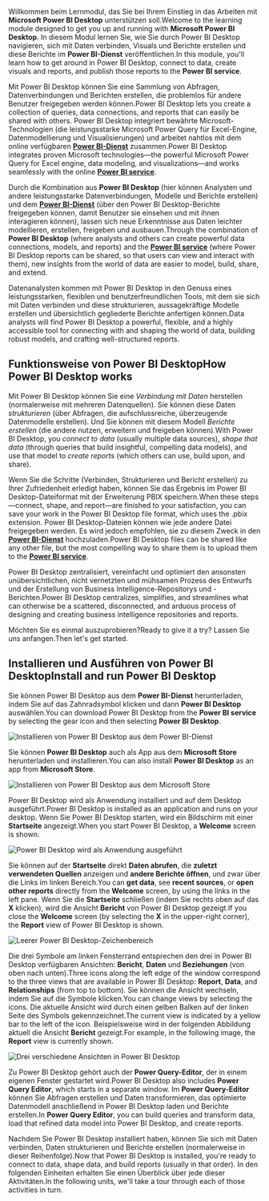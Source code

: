 <span data-ttu-id="f3287-101">Willkommen beim Lernmodul, das Sie bei Ihrem Einstieg in das Arbeiten mit **Microsoft Power BI Desktop** unterstützen soll.</span><span class="sxs-lookup"><span data-stu-id="f3287-101">Welcome to the learning module designed to get you up and running with **Microsoft Power BI Desktop**.</span></span> <span data-ttu-id="f3287-102">In diesem Modul lernen Sie, wie Sie durch Power BI Desktop navigieren, sich mit Daten verbinden, Visuals und Berichte erstellen und diese Berichte im **Power BI-Dienst** veröffentlichen.</span><span class="sxs-lookup"><span data-stu-id="f3287-102">In this module, you'll learn how to get around in Power BI Desktop, connect to data, create visuals and reports, and publish those reports to the **Power BI service**.</span></span>

<span data-ttu-id="f3287-103">Mit Power BI Desktop können Sie eine Sammlung von Abfragen, Datenverbindungen und Berichten erstellen, die problemlos für andere Benutzer freigegeben werden können.</span><span class="sxs-lookup"><span data-stu-id="f3287-103">Power BI Desktop lets you create a collection of queries, data connections, and reports that can easily be shared with others.</span></span> <span data-ttu-id="f3287-104">Power BI Desktop integriert bewährte Microsoft-Technologien (die leistungsstarke Microsoft Power Query für Excel-Engine, Datenmodellierung und Visualisierungen) und arbeitet nahtlos mit dem online verfügbaren [**Power BI-Dienst**](https://app.powerbi.com/) zusammen.</span><span class="sxs-lookup"><span data-stu-id="f3287-104">Power BI Desktop integrates proven Microsoft technologies—the powerful Microsoft Power Query for Excel engine, data modeling, and visualizations—and works seamlessly with the online [**Power BI service**](https://app.powerbi.com/).</span></span>

<span data-ttu-id="f3287-105">Durch die Kombination aus **Power BI Desktop** (hier können Analysten und andere leistungsstarke Datenverbindungen, Modelle und Berichte erstellen) und dem [**Power BI-Dienst**](https://app.powerbi.com/) (über den Power BI Desktop-Berichte freigegeben können, damit Benutzer sie einsehen und mit ihnen interagieren können), lassen sich neue Erkenntnisse aus Daten leichter modellieren, erstellen, freigeben und ausbauen.</span><span class="sxs-lookup"><span data-stu-id="f3287-105">Through the combination of **Power BI Desktop** (where analysts and others can create powerful data connections, models, and reports) and the [**Power BI service**](https://app.powerbi.com/) (where Power BI Desktop reports can be shared, so that users can view and interact with them), new insights from the world of data are easier to model, build, share, and extend.</span></span>

<span data-ttu-id="f3287-106">Datenanalysten kommen mit Power BI Desktop in den Genuss eines leistungsstarken, flexiblen und benutzerfreundlichen Tools, mit dem sie sich mit Daten verbinden und diese strukturieren, aussagekräftige Modelle erstellen und übersichtlich gegliederte Berichte anfertigen können.</span><span class="sxs-lookup"><span data-stu-id="f3287-106">Data analysts will find Power BI Desktop a powerful, flexible, and a highly accessible tool for connecting with and shaping the world of data, building robust models, and crafting well-structured reports.</span></span>

## <a name="how-power-bi-desktop-works"></a><span data-ttu-id="f3287-107">Funktionsweise von Power BI Desktop</span><span class="sxs-lookup"><span data-stu-id="f3287-107">How Power BI Desktop works</span></span>
<span data-ttu-id="f3287-108">Mit Power BI Desktop können Sie eine *Verbindung mit Daten* herstellen (normalerweise mit mehreren Datenquellen). Sie können diese Daten *strukturieren* (über Abfragen, die aufschlussreiche, überzeugende Datenmodelle erstellen). Und Sie können mit diesem Modell *Berichte erstellen* (die andere nutzen, erweitern und freigeben können).</span><span class="sxs-lookup"><span data-stu-id="f3287-108">With Power BI Desktop, you *connect to data* (usually multiple data sources), *shape that data* (through queries that build insightful, compelling data models), and use that model to *create reports* (which others can use, build upon, and share).</span></span>

<span data-ttu-id="f3287-109">Wenn Sie die Schritte (Verbinden, Strukturieren und Bericht erstellen) zu Ihrer Zufriedenheit erledigt haben, können Sie das Ergebnis im Power BI Desktop-Dateiformat mit der Erweiterung PBIX speichern.</span><span class="sxs-lookup"><span data-stu-id="f3287-109">When these steps—connect, shape, and report—are finished to your satisfaction, you can save your work in the Power BI Desktop file format, which uses the .pbix extension.</span></span> <span data-ttu-id="f3287-110">Power BI Desktop-Dateien können wie jede andere Datei freigegeben werden. Es wird jedoch empfohlen, sie zu diesem Zweck in den [**Power BI-Dienst**](https://preview.powerbi.com/) hochzuladen.</span><span class="sxs-lookup"><span data-stu-id="f3287-110">Power BI Desktop files can be shared like any other file, but the most compelling way to share them is to upload them to the [**Power BI service**](https://preview.powerbi.com/).</span></span> 

<span data-ttu-id="f3287-111">Power BI Desktop zentralisiert, vereinfacht und optimiert den ansonsten unübersichtlichen, nicht vernetzten und mühsamen Prozess des Entwurfs und der Erstellung von Business Intelligence-Repositorys und -Berichten.</span><span class="sxs-lookup"><span data-stu-id="f3287-111">Power BI Desktop centralizes, simplifies, and streamlines what can otherwise be a scattered, disconnected, and arduous process of designing and creating business intelligence repositories and reports.</span></span>

<span data-ttu-id="f3287-112">Möchten Sie es einmal auszuprobieren?</span><span class="sxs-lookup"><span data-stu-id="f3287-112">Ready to give it a try?</span></span> <span data-ttu-id="f3287-113">Lassen Sie uns anfangen.</span><span class="sxs-lookup"><span data-stu-id="f3287-113">Then let's get started.</span></span>

## <a name="install-and-run-power-bi-desktop"></a><span data-ttu-id="f3287-114">Installieren und Ausführen von Power BI Desktop</span><span class="sxs-lookup"><span data-stu-id="f3287-114">Install and run Power BI Desktop</span></span>
<span data-ttu-id="f3287-115">Sie können Power BI Desktop aus dem **Power BI-Dienst** herunterladen, indem Sie auf das Zahnradsymbol klicken und dann **Power BI Desktop** auswählen.</span><span class="sxs-lookup"><span data-stu-id="f3287-115">You can download Power BI Desktop from the **Power BI service** by selecting the gear icon and then selecting **Power BI Desktop**.</span></span>

![Installieren von Power BI Desktop aus dem Power BI-Dienst](../media/pbid-intro_01.jpg)

<span data-ttu-id="f3287-117">Sie können **Power BI Desktop** auch als App aus dem **Microsoft Store** herunterladen und installieren.</span><span class="sxs-lookup"><span data-stu-id="f3287-117">You can also install **Power BI Desktop** as an app from **Microsoft Store**.</span></span>

![Installieren von Power BI Desktop aus dem Microsoft Store](../media/pbid-intro_02.jpg)

<span data-ttu-id="f3287-119">Power BI Desktop wird als Anwendung installiert und auf dem Desktop ausgeführt.</span><span class="sxs-lookup"><span data-stu-id="f3287-119">Power BI Desktop is installed as an application and runs on your desktop.</span></span> <span data-ttu-id="f3287-120">Wenn Sie Power BI Desktop starten, wird ein Bildschirm mit einer **Startseite** angezeigt.</span><span class="sxs-lookup"><span data-stu-id="f3287-120">When you start Power BI Desktop, a **Welcome** screen is shown.</span></span>

![Power BI Desktop wird als Anwendung ausgeführt](../media/pbid-intro_03.jpg)

<span data-ttu-id="f3287-122">Sie können auf der **Startseite** direkt **Daten abrufen**, die **zuletzt verwendeten Quellen** anzeigen und **andere Berichte öffnen**, und zwar über die Links im linken Bereich.</span><span class="sxs-lookup"><span data-stu-id="f3287-122">You can **get data**, see **recent sources**, or **open other reports** directly from the **Welcome** screen, by using the links in the left pane.</span></span> <span data-ttu-id="f3287-123">Wenn Sie die **Startseite** schließen (indem Sie rechts oben auf das **X** klicken), wird die Ansicht **Bericht** von Power BI Desktop gezeigt.</span><span class="sxs-lookup"><span data-stu-id="f3287-123">If you close the **Welcome** screen (by selecting the **X** in the upper-right corner), the **Report** view of Power BI Desktop is shown.</span></span>

![Leerer Power BI Desktop-Zeichenbereich](../media/pbid-intro_04.jpg)

<span data-ttu-id="f3287-125">Die drei Symbole am linken Fensterrand entsprechen den drei in Power BI Desktop verfügbaren Ansichten: **Bericht**, **Daten** und **Beziehungen** (von oben nach unten).</span><span class="sxs-lookup"><span data-stu-id="f3287-125">Three icons along the left edge of the window correspond to the three views that are available in Power BI Desktop: **Report**, **Data**, and **Relationships** (from top to bottom).</span></span> <span data-ttu-id="f3287-126">Sie können die Ansicht wechseln, indem Sie auf die Symbole klicken.</span><span class="sxs-lookup"><span data-stu-id="f3287-126">You can change views by selecting the icons.</span></span> <span data-ttu-id="f3287-127">Die aktuelle Ansicht wird durch einen gelben Balken auf der linken Seite des Symbols gekennzeichnet.</span><span class="sxs-lookup"><span data-stu-id="f3287-127">The current view is indicated by a yellow bar to the left of the icon.</span></span> <span data-ttu-id="f3287-128">Beispielsweise wird in der folgenden Abbildung aktuell die Ansicht **Bericht** gezeigt.</span><span class="sxs-lookup"><span data-stu-id="f3287-128">For example, in the following image, the **Report** view is currently shown.</span></span>

![Drei verschiedene Ansichten in Power BI Desktop](../media/pbid-intro_05.jpg)

<span data-ttu-id="f3287-130">Zu Power BI Desktop gehört auch der **Power Query-Editor**, der in einem eigenen Fenster gestartet wird.</span><span class="sxs-lookup"><span data-stu-id="f3287-130">Power BI Desktop also includes **Power Query Editor**, which starts in a separate window.</span></span> <span data-ttu-id="f3287-131">Im **Power Query-Editor** können Sie Abfragen erstellen und Daten transformieren, das optimierte Datenmodell anschließend in Power BI Desktop laden und Berichte erstellen.</span><span class="sxs-lookup"><span data-stu-id="f3287-131">In **Power Query Editor**, you can build queries and transform data, load that refined data model into Power BI Desktop, and create reports.</span></span>

<span data-ttu-id="f3287-132">Nachdem Sie Power BI Desktop installiert haben, können Sie sich mit Daten verbinden, Daten strukturieren und Berichte erstellen (normalerweise in dieser Reihenfolge).</span><span class="sxs-lookup"><span data-stu-id="f3287-132">Now that Power BI Desktop is installed, you're ready to connect to data, shape data, and build reports (usually in that order).</span></span> <span data-ttu-id="f3287-133">In den folgenden Einheiten erhalten Sie einen Überblick über jede dieser Aktivitäten.</span><span class="sxs-lookup"><span data-stu-id="f3287-133">In the following units, we'll take a tour through each of those activities in turn.</span></span>
